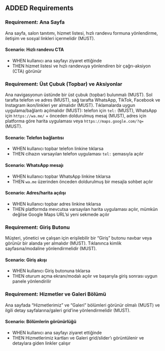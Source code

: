 ## ADDED Requirements

### Requirement: Ana Sayfa

Ana sayfa, salon tanıtımı, hizmet listesi, hızlı randevu formuna yönlendirme, iletişim ve sosyal linkleri içermelidir (MUST).

#### Scenario: Hızlı randevu CTA

- WHEN kullanıcı ana sayfayı ziyaret ettiğinde
- THEN hizmet listesi ve hızlı randevuya yönlendiren bir çağrı-aksiyon (CTA) görünür

### Requirement: Üst Çubuk (Topbar) ve Aksiyonlar

Ana navigasyonun üstünde bir üst çubuk (topbar) bulunmalı (MUST). Sol tarafta telefon ve adres (MUST), sağ tarafta WhatsApp, TikTok, Facebook ve Instagram ikon/linkleri yer almalıdır (MUST). Tıklamalarda uygun uygulama/bağlantı açılmalıdır (MUST): telefon için `tel:` (MUST), WhatsApp için `https://wa.me/` + önceden doldurulmuş mesaj (MUST), adres için platforma göre harita uygulaması veya `https://maps.google.com/?q=` (MUST).

#### Scenario: Telefon bağlantısı

- WHEN kullanıcı topbar telefon linkine tıklarsa
- THEN cihazın varsayılan telefon uygulaması `tel:` şemasıyla açılır

#### Scenario: WhatsApp mesajı

- WHEN kullanıcı topbar WhatsApp linkine tıklarsa
- THEN `wa.me` üzerinden önceden doldurulmuş bir mesajla sohbet açılır

#### Scenario: Adres/harita açılışı

- WHEN kullanıcı topbar adres linkine tıklarsa
- THEN platformda mevcutsa varsayılan harita uygulaması açılır, mümkün değilse Google Maps URL’si yeni sekmede açılır

### Requirement: Giriş Butonu

Müşteri, yönetici ve çalışan için erişilebilir bir “Giriş” butonu navbar veya görünür bir alanda yer almalıdır (MUST). Tıklanınca kimlik sayfasına/modaline yönlendirmelidir (MUST).

#### Scenario: Giriş akışı

- WHEN kullanıcı Giriş butonuna tıklarsa
- THEN oturum açma ekranı/modalı açılır ve başarıyla giriş sonrası uygun panele yönlendirilir

### Requirement: Hizmetler ve Galeri Bölümü

Ana sayfada “Hizmetlerimiz” ve “Galeri” bölümleri görünür olmalı (MUST) ve ilgili detay sayfalarına/galeri grid’ine yönlendirmelidir (MUST).

#### Scenario: Bölümlerin görünürlüğü

- WHEN kullanıcı ana sayfayı ziyaret ettiğinde
- THEN Hizmetlerimiz kartları ve Galeri grid/slider’ı görüntülenir ve detaylara giden linkler çalışır

